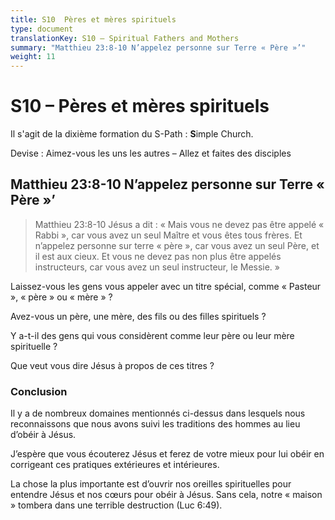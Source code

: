 ```yaml
---
title: S10  Pères et mères spirituels
type: document
translationKey: S10 – Spiritual Fathers and Mothers
summary: "Matthieu 23:8-10 N’appelez personne sur Terre « Père »’"
weight: 11
---
```

# S10 – Pères et mères spirituels

Il s'agit de la dixième formation du S-Path : **S**imple Church.

Devise : Aimez-vous les uns les autres – Allez et faites des disciples

## Matthieu 23:8-10 N’appelez personne sur Terre « Père »’

>   Matthieu 23:8-10 Jésus a dit : « Mais vous ne devez pas être appelé « Rabbi », car vous avez un seul Maître et vous êtes tous frères. Et n’appelez personne sur terre « père », car vous avez un seul Père, et il est aux cieux. Et vous ne devez pas non plus être appelés instructeurs, car vous avez un seul instructeur, le Messie. »

Laissez-vous les gens vous appeler avec un titre spécial, comme « Pasteur », « père » ou « mère » ?

Avez-vous un père, une mère, des fils ou des filles spirituels ?

Y a-t-il des gens qui vous considèrent comme leur père ou leur mère spirituelle ?

Que veut vous dire Jésus à propos de ces titres ?

### Conclusion

Il y a de nombreux domaines mentionnés ci-dessus dans lesquels nous reconnaissons que nous avons suivi les traditions des hommes au lieu d’obéir à Jésus.

J’espère que vous écouterez Jésus et ferez de votre mieux pour lui obéir en corrigeant ces pratiques extérieures et intérieures.

La chose la plus importante est d’ouvrir nos oreilles spirituelles pour entendre Jésus et nos cœurs pour obéir à Jésus. Sans cela, notre « maison » tombera dans une terrible destruction (Luc 6:49).

